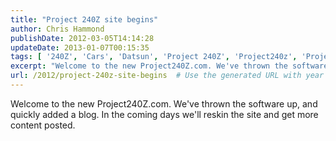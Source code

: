 ```yaml
---
title: "Project 240Z site begins"
author: Chris Hammond
publishDate: 2012-03-05T14:14:28
updateDate: 2013-01-07T00:15:35
tags: [ '240Z', 'Cars', 'Datsun', 'Project 240Z', 'Project240z', 'Project240Zcom' ]
excerpt: "Welcome to the new Project240Z.com. We've thrown the software up, and quickly added a blog. In the coming days we'll reskin the site and get more content..."
url: /2012/project-240z-site-begins  # Use the generated URL with year
---
```

<P>Welcome to the new Project240Z.com. We've thrown the software up, and quickly added a blog. In the coming days we'll reskin the site and get more content posted.</P>
